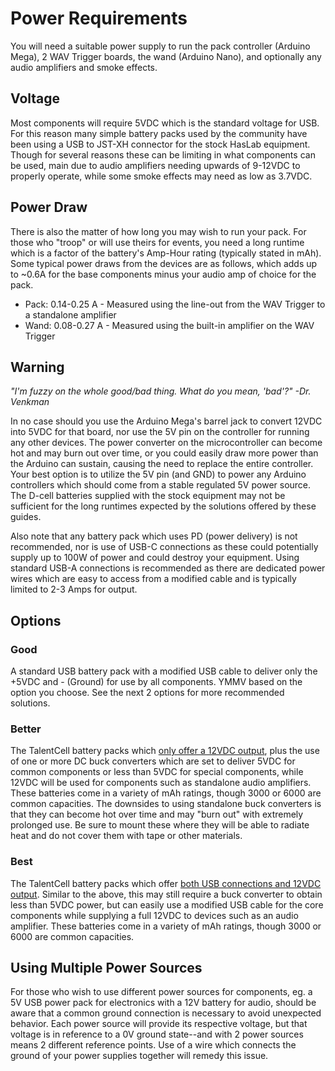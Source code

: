 # Power Requirements

You will need a suitable power supply to run the pack controller (Arduino Mega), 2 WAV Trigger boards, the wand (Arduino Nano), and optionally any audio amplifiers and smoke effects.

## Voltage

Most components will require 5VDC which is the standard voltage for USB. For this reason many simple battery packs used by the community have been using a USB to JST-XH connector for the stock HasLab equipment. Though for several reasons these can be limiting in what components can be used, main due to audio amplifiers needing upwards of 9-12VDC to properly operate, while some smoke effects may need as low as 3.7VDC.

## Power Draw

There is also the matter of how long you may wish to run your pack. For those who "troop" or will use theirs for events, you need a long runtime which is a factor of the battery's Amp-Hour rating (typically stated in mAh). Some typical power draws from the devices are as follows, which adds up to ~0.6A for the base components minus your audio amp of choice for the pack.

- Pack: 0.14-0.25 A - Measured using the line-out from the WAV Trigger to a standalone amplifier
- Wand: 0.08-0.27 A - Measured using the built-in amplifier on the WAV Trigger

## Warning

*"I'm fuzzy on the whole good/bad thing. What do you mean, 'bad'?" -Dr. Venkman*

In no case should you use the Arduino Mega's barrel jack to convert 12VDC into 5VDC for that board, nor use the 5V pin on the controller for running any other devices. The power converter on the microcontroller can become hot and may burn out over time, or you could easily draw more power than the Arduino can sustain, causing the need to replace the entire controller. Your best option is to utilize the 5V pin (and GND) to power any Arduino controllers which should come from a stable regulated 5V power source. The D-cell batteries supplied with the stock equipment may not be sufficient for the long runtimes expected by the solutions offered by these guides.

Also note that any battery pack which uses PD (power delivery) is not recommended, nor is use of USB-C connections as these could potentially supply up to 100W of power and could destroy your equipment. Using standard USB-A connections is recommended as there are dedicated power wires which are easy to access from a modified cable and is typically limited to 2-3 Amps for output.

## Options

### Good

A standard USB battery pack with a modified USB cable to deliver only the +5VDC and - (Ground) for use by all components. YMMV based on the option you choose. See the next 2 options for more recommended solutions.

### Better

The TalentCell battery packs which [only offer a 12VDC output](https://a.co/d/j4m2Kff), plus the use of one or more DC buck converters which are set to deliver 5VDC for common components or less than 5VDC for special components, while 12VDC will be used for components such as standalone audio amplifiers. These batteries come in a variety of mAh ratings, though 3000 or 6000 are common capacities. The downsides to using standalone buck converters is that they can become hot over time and may "burn out" with extremely prolonged use. Be sure to mount these where they will be able to radiate heat and do not cover them with tape or other materials.

### Best

The TalentCell battery packs which offer [both USB connections and 12VDC output](https://a.co/d/8q0VcxT). Similar to the above, this may still require a buck converter to obtain less than 5VDC power, but can easily use a modified USB cable for the core components while supplying a full 12VDC to devices such as an audio amplifier. These batteries come in a variety of mAh ratings, though 3000 or 6000 are common capacities.

## Using Multiple Power Sources

For those who wish to use different power sources for components, eg. a 5V USB power pack for electronics with a 12V battery for audio, should be aware that a common ground connection is necessary to avoid unexpected behavior. Each power source will provide its respective voltage, but that voltage is in reference to a 0V ground state--and with 2 power sources means 2 different reference points. Use of a wire which connects the ground of your power supplies together will remedy this issue.